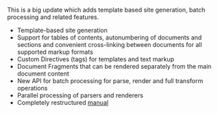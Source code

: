 
This is a big update which adds template based site generation, batch processing
and related features.

* Template-based site generation
* Support for tables of contents, autonumbering of documents and sections
  and convenient cross-linking between documents for all supported markup
  formats
* Custom Directives (tags) for templates and text markup
* Document Fragments that can be rendered separately from the main document content
* New API for batch processing for parse, render and full transform operations
* Parallel processing of parsers and renderers 
* Completely restructured [manual](http://planet42.github.com/Laika/index.html)
    
